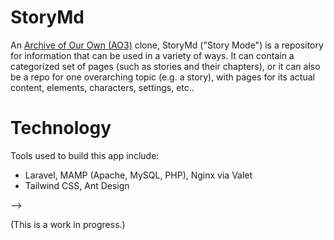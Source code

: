 # StoryMd
An [Archive of Our Own (AO3)](https://archiveofourown.org/) clone, StoryMd ("Story Mode") is a repository for information that can be used in a variety of ways. It can contain a categorized set of pages (such as stories and their chapters), or it can also be a repo for one overarching topic (e.g. a story), with pages for its actual content, elements, characters, settings, etc..

# Technology
Tools used to build this app include:
- Laravel, MAMP (Apache, MySQL, PHP), Nginx via Valet
- Tailwind CSS, Ant Design
<!-- (later) -->
<!-- - VILT stack (Vue.js, Inertia, Laravel, Tailwind CSS) --> -->
<!-- - Redis or PostgreSQL -->

(This is a work in progress.)